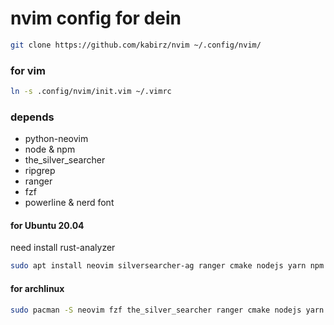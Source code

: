 # nvim config for dein
```bash
git clone https://github.com/kabirz/nvim ~/.config/nvim/
```
### for vim
```bash
ln -s .config/nvim/init.vim ~/.vimrc
```

### depends
* python-neovim
* node & npm
* the_silver_searcher
* ripgrep
* ranger
* fzf
* powerline & nerd font

#### for Ubuntu 20.04
need install rust-analyzer
```bash
sudo apt install neovim silversearcher-ag ranger cmake nodejs yarn npm ccls clang-format global ripgrep xonsh ipython3
```

#### for archlinux
```bash
sudo pacman -S neovim fzf the_silver_searcher ranger cmake nodejs yarn npm rust-analyzer ccls clang-format global ripgrep xonsh ipython3
```

